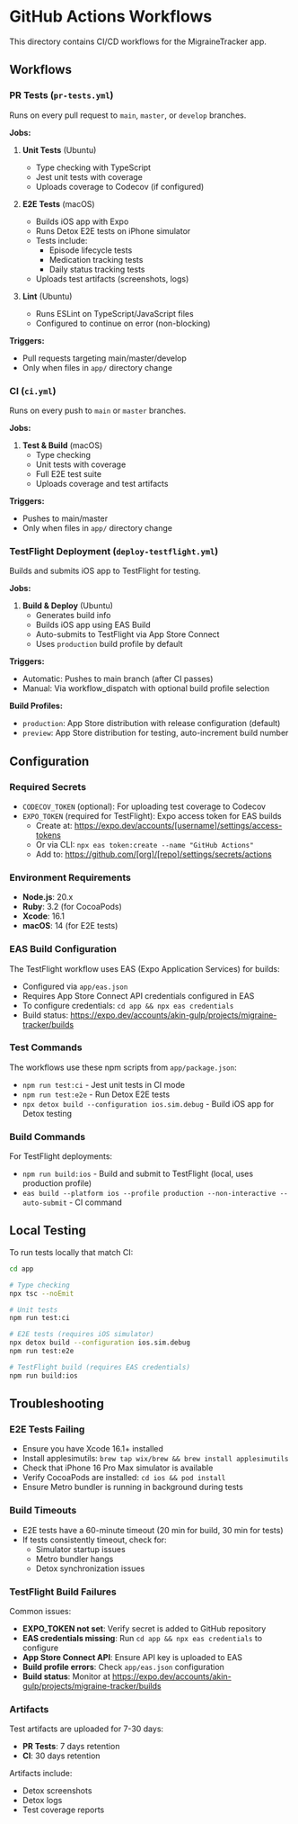 # GitHub Actions Workflows

This directory contains CI/CD workflows for the MigraineTracker app.

## Workflows

### PR Tests (`pr-tests.yml`)
Runs on every pull request to `main`, `master`, or `develop` branches.

**Jobs:**
1. **Unit Tests** (Ubuntu)
   - Type checking with TypeScript
   - Jest unit tests with coverage
   - Uploads coverage to Codecov (if configured)

2. **E2E Tests** (macOS)
   - Builds iOS app with Expo
   - Runs Detox E2E tests on iPhone simulator
   - Tests include:
     - Episode lifecycle tests
     - Medication tracking tests
     - Daily status tracking tests
   - Uploads test artifacts (screenshots, logs)

3. **Lint** (Ubuntu)
   - Runs ESLint on TypeScript/JavaScript files
   - Configured to continue on error (non-blocking)

**Triggers:**
- Pull requests targeting main/master/develop
- Only when files in `app/` directory change

### CI (`ci.yml`)
Runs on every push to `main` or `master` branches.

**Jobs:**
1. **Test & Build** (macOS)
   - Type checking
   - Unit tests with coverage
   - Full E2E test suite
   - Uploads coverage and test artifacts

**Triggers:**
- Pushes to main/master
- Only when files in `app/` directory change

### TestFlight Deployment (`deploy-testflight.yml`)
Builds and submits iOS app to TestFlight for testing.

**Jobs:**
1. **Build & Deploy** (Ubuntu)
   - Generates build info
   - Builds iOS app using EAS Build
   - Auto-submits to TestFlight via App Store Connect
   - Uses `production` build profile by default

**Triggers:**
- Automatic: Pushes to main branch (after CI passes)
- Manual: Via workflow_dispatch with optional build profile selection

**Build Profiles:**
- `production`: App Store distribution with release configuration (default)
- `preview`: App Store distribution for testing, auto-increment build number

## Configuration

### Required Secrets
- `CODECOV_TOKEN` (optional): For uploading test coverage to Codecov
- `EXPO_TOKEN` (required for TestFlight): Expo access token for EAS builds
  - Create at: https://expo.dev/accounts/[username]/settings/access-tokens
  - Or via CLI: `npx eas token:create --name "GitHub Actions"`
  - Add to: https://github.com/[org]/[repo]/settings/secrets/actions

### Environment Requirements
- **Node.js**: 20.x
- **Ruby**: 3.2 (for CocoaPods)
- **Xcode**: 16.1
- **macOS**: 14 (for E2E tests)

### EAS Build Configuration
The TestFlight workflow uses EAS (Expo Application Services) for builds:
- Configured via `app/eas.json`
- Requires App Store Connect API credentials configured in EAS
- To configure credentials: `cd app && npx eas credentials`
- Build status: https://expo.dev/accounts/akin-gulp/projects/migraine-tracker/builds

### Test Commands
The workflows use these npm scripts from `app/package.json`:
- `npm run test:ci` - Jest unit tests in CI mode
- `npm run test:e2e` - Run Detox E2E tests
- `npx detox build --configuration ios.sim.debug` - Build iOS app for Detox testing

### Build Commands
For TestFlight deployments:
- `npm run build:ios` - Build and submit to TestFlight (local, uses production profile)
- `eas build --platform ios --profile production --non-interactive --auto-submit` - CI command

## Local Testing

To run tests locally that match CI:

```bash
cd app

# Type checking
npx tsc --noEmit

# Unit tests
npm run test:ci

# E2E tests (requires iOS simulator)
npx detox build --configuration ios.sim.debug
npm run test:e2e

# TestFlight build (requires EAS credentials)
npm run build:ios
```

## Troubleshooting

### E2E Tests Failing
- Ensure you have Xcode 16.1+ installed
- Install applesimutils: `brew tap wix/brew && brew install applesimutils`
- Check that iPhone 16 Pro Max simulator is available
- Verify CocoaPods are installed: `cd ios && pod install`
- Ensure Metro bundler is running in background during tests

### Build Timeouts
- E2E tests have a 60-minute timeout (20 min for build, 30 min for tests)
- If tests consistently timeout, check for:
  - Simulator startup issues
  - Metro bundler hangs
  - Detox synchronization issues

### TestFlight Build Failures
Common issues:
- **EXPO_TOKEN not set**: Verify secret is added to GitHub repository
- **EAS credentials missing**: Run `cd app && npx eas credentials` to configure
- **App Store Connect API**: Ensure API key is uploaded to EAS
- **Build profile errors**: Check `app/eas.json` configuration
- **Build status**: Monitor at https://expo.dev/accounts/akin-gulp/projects/migraine-tracker/builds

### Artifacts
Test artifacts are uploaded for 7-30 days:
- **PR Tests**: 7 days retention
- **CI**: 30 days retention

Artifacts include:
- Detox screenshots
- Detox logs
- Test coverage reports
